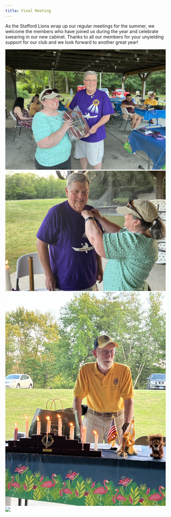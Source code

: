 ```yaml
---
title: Final Meeting
---
```

As the Stafford Lions wrap up our regular meetings for the summer, we welcome the members who have joined us during the year and celebrate swearing in our new cabinet. Thanks to all our members for your unyielding support for our club and we look forward to another great year!

<div class="row">
    <div class="col-md-6">
        <img src="img/2024/final-meeting/IMG_3675.jpg" class="img-fluid" />
    </div>
    <div class="col-md-6">
        <img src="img/2024/final-meeting/IMG_3662.jpg" class="img-fluid" />
    </div>
</div>
<div class="row">
    <div class="col-md-6">
        <img src="img/2024/final-meeting/IMG_3660.jpg" class="img-fluid" />
    </div>
    <div class="col-md-6">
        <img src="img/2024/final-meeting/IMG_3684.jpg" class="img-fluid" />
    </div>
</div>
